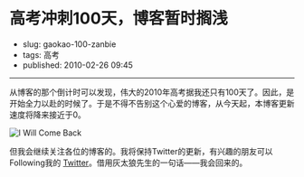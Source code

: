 # 高考冲刺100天，博客暂时搁浅

- slug: gaokao-100-zanbie
- tags: 高考
- published: 2010-02-26 09:45

-------------------------

从博客的那个倒计时可以发现，伟大的2010年高考据我还只有100天了。因此，是开始全力以赴的时候了。于是不得不告别这个心爱的博客，从今天起，本博客更新速度将降来接近于0。

![I Will Come Back](//dn-serho.qbox.me/blog/2010022601.jpg)

但我会继续关注各位的博客的。我将保持Twitter的更新，有兴趣的朋友可以Following我的 [Twitter][1]。借用灰太狼先生的一句话——我会回来的。


[1]: http://twitter.com/SerhoLiu
